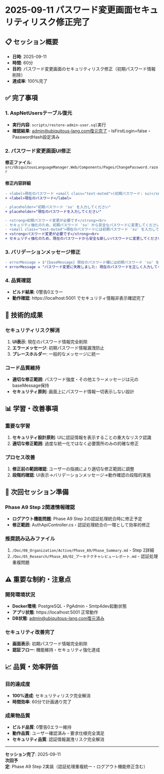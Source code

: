 # 2025-09-11 パスワード変更画面セキュリティリスク修正完了

## 📋 セッション概要
- **日時**: 2025-09-11
- **時間**: 60分
- **目的**: パスワード変更画面のセキュリティリスク修正（初期パスワード情報削除）
- **達成率**: 100%完了

## ✅ 完了事項

### 1. AspNetUsersテーブル復元
- **実行内容**: `scripts/restore-admin-user.sql`実行
- **確認結果**: admin@ubiquitous-lang.com復元完了・IsFirstLogin=false・PasswordHash設定済み

### 2. パスワード変更画面UI修正
**修正ファイル**: `src/UbiquitousLanguageManager.Web/Components/Pages/ChangePassword.razor`

#### 修正内容詳細
```diff
- <label>現在のパスワード <small class="text-muted">(初期パスワード: su)</small></label>
+ <label>現在のパスワード</label>

- placeholder="初期パスワード 'su' を入力してください"
+ placeholder="現在のパスワードを入力してください"

- <strong>初期パスワード変更が必要です</strong><br>
- セキュリティ強化のため、初期パスワード 'su' から安全なパスワードに変更してください。<br>
- <small class="text-muted">現在のパスワードには初期パスワード 'su' を入力してください。</small>
+ <strong>パスワード変更が必要です</strong><br>
+ セキュリティ強化のため、現在のパスワードから安全な新しいパスワードに変更してください。
```

### 3. バリデーションメッセージ修正
```diff
- errorMessage = $"{baseMessage} 現在のパスワード欄には初期パスワード 'su' を入力してください。";
+ errorMessage = "パスワード変更に失敗しました: 現在のパスワードを正しく入力してください。";
```

### 4. 品質確認
- **ビルド結果**: 0警告0エラー
- **動作確認**: https://localhost:5001 でセキュリティ情報非表示確認完了

## 🔧 技術的成果

### セキュリティリスク解消
1. **UI表示**: 現在のパスワード情報完全削除
2. **エラーメッセージ**: 初期パスワード情報漏洩防止
3. **プレースホルダー**: 一般的なメッセージに統一

### コード品質維持
- **適切な修正範囲**: パスワード強度・その他エラーメッセージは元のbaseMessage保持
- **セキュリティ原則**: 画面上にパスワード情報一切表示しない設計

## 📊 学習・改善事項

### 重要な学習
1. **セキュリティ設計原則**: UIに認証情報を表示することの重大なリスク認識
2. **適切な修正範囲**: 過度な統一化ではなく必要箇所のみの的確な修正

### プロセス改善
1. **修正前の範囲確認**: ユーザーの指摘により適切な修正範囲に調整
2. **段階的確認**: UI表示→バリデーションメッセージ→動作確認の段階的実施

## 🎯 次回セッション準備

### Phase A9 Step 2関連情報確認
- **ログアウト機能問題**: Phase A9 Step 2の認証処理統合時に修正予定
- **修正範囲**: AuthApiController.cs・認証処理統合の一環として効率的修正

### 推奨読み込みファイル
1. `/Doc/08_Organization/Active/Phase_A9/Phase_Summary.md` - Step 2詳細
2. `/Doc/05_Research/Phase_A9/02_アーキテクチャレビューレポート.md` - 認証処理重複問題

## ⚠️ 重要な制約・注意点

### 開発環境状況
- **Docker環境**: PostgreSQL・PgAdmin・Smtp4dev起動状態
- **アプリ状態**: https://localhost:5001 正常動作
- **DB状態**: admin@ubiquitous-lang.com復元済み

### セキュリティ改善完了
- **画面表示**: 初期パスワード情報完全削除
- **認証フロー**: 機能維持・セキュリティ強化達成

## 📈 品質・効率評価

### 目的達成度
- **100%達成**: セキュリティリスク完全解消
- **時間効率**: 60分で計画通り完了

### 成果物品質
- **ビルド品質**: 0警告0エラー維持
- **動作品質**: ユーザー確認済み・要求仕様完全満足
- **セキュリティ品質**: 認証情報漏洩リスク完全解消

---

**セッション完了**: 2025-09-11  
**次回予定**: Phase A9 Step 2実装（認証処理重複統一・ログアウト機能修正含む）